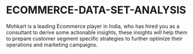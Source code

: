 # ECOMMERCE-DATA-SET-ANALYSIS
Mohkart is a leading Ecommerce player in India, who has hired you as a consultant to derive some actionable insights, these insights will help them to prepare customer segment specific strategies to further optimize their operations and marketing campaigns.
